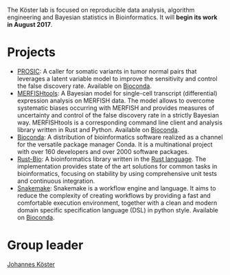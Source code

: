 The Köster lab is focused on reproducible data analysis, algorithm engineering and Bayesian statistics in Bioinformatics.
It will **begin its work in August 2017**.

# Projects

* [PROSIC](https://prosic.github.io): A caller for somatic variants in tumor normal pairs that leverages a latent variable model to improve the sensitivity and control the false discovery rate. Available on [Bioconda](https://bioconda.github.io/recipes/prosic/README.html).
* [MERFISHtools](https://merfishtools.github.io): A Bayesian model for single-cell transcript (differential) expression analysis on MERFISH data. The model allows to overcome systematic biases occurring with MERFISH and provides measures of uncertainty and control of the false discovery rate in a strictly Bayesian way. MERFISHtools is a corresponding command line client and analysis library written in Rust and Python. Available on [Bioconda](https://bioconda.github.io/recipes/merfishtools/README.html).
* [Bioconda](https://bioconda.github.io): A distribution of bioinformatics software realized as a channel for the versatile package manager Conda. It is a multinational project with over 160 developers and over 2000 software packages.
* [Rust-Bio](https://rust-bio.github.io): A bioinformatics library written in the [Rust language](https://rust-lang.org). The implementation provides state of the art solutions for common tasks in bioinformatics, focusing on stability by using comprehensive unit tests and continuous integration.
* [Snakemake](https://snakemake.bitbucket.io): Snakemake is a workflow engine and language. It aims to reduce the complexity of creating workflows by providing a fast and comfortable execution environment, together with a clean and modern domain specific specification language (DSL) in python style. Available on [Bioconda](https://bioconda.github.io/recipes/snakemake/README.html).



# Group leader

[Johannes Köster](https://johanneskoester.bitbucket.io)

